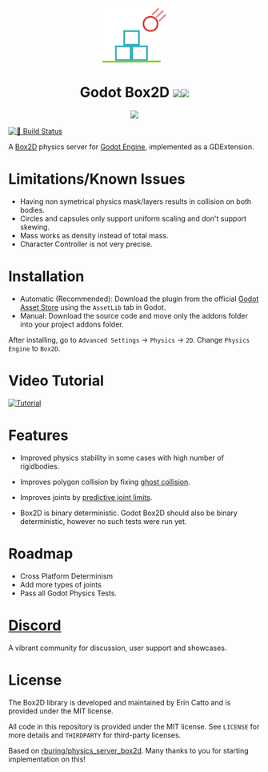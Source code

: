 <p align="center">
	<img width="128px" src="box2d_icon.svg"/> 
	<h1 align="center">Godot Box2D <img src="https://img.shields.io/badge/Godot-v4.1-%23478cbf?logo=godot-engine&logoColor=white"/><img src="https://img.shields.io/badge/Box2D-v2.4.1-%23478cbf?logoColor=white"/></h1> 
</p>
<p align="center">
<img src="stability-comparison.gif"/>
</p>

[![🔗 Build Status](https://github.com/appsinacup/godot-box2d/actions/workflows/runner.yml/badge.svg)](https://github.com/godot-box2d/godot-box2d/actions/workflows/runner.yml)

A [Box2D](https://github.com/erincatto/box2d) physics server for [Godot Engine](https://github.com/godotengine/godot), implemented as a GDExtension.

# Limitations/Known Issues

- Having non symetrical physics mask/layers results in collision on both bodies.
- Circles and capsules only support uniform scaling and don't support skewing.
- Mass works as density instead of total mass.
- Character Controller is not very precise.

# Installation

- Automatic (Recommended): Download the plugin from the official [Godot Asset Store](https://godotengine.org/asset-library/asset/2007) using the `AssetLib` tab in Godot.
- Manual: Download the source code and move only the addons folder into your project addons folder.

After installing, go to `Advanced Settings` -> `Physics` -> `2D`. Change `Physics Engine` to `Box2D`.

# Video Tutorial

[![Tutorial](https://img.youtube.com/vi/T_vFVh5qZiY/0.jpg)](https://www.youtube.com/watch?v=T_vFVh5qZiY)

# Features

- Improved physics stability in some cases with high number of rigidbodies.

- Improves polygon collision by fixing [ghost collision](https://box2d.org/posts/2020/06/ghost-collisions/).

- Improves joints by [predictive joint limits](https://box2d.org/posts/2020/04/predictive-joint-limits/).

- Box2D is binary deterministic. Godot Box2D should also be binary deterministic, however no such tests were run yet.

# Roadmap

- Cross Platform Determinism
- Add more types of joints
- Pass all Godot Physics Tests.

# [Discord](https://discord.gg/56dMud8HYn)

A vibrant community for discussion, user support and showcases.

# License

The Box2D library is developed and maintained by Erin Catto and is provided under the MIT license.

All code in this repository is provided under the MIT license. See `LICENSE` for more details and `THIRDPARTY` for third-party licenses.

Based on [rburing/physics_server_box2d](https://github.com/rburing/physics_server_box2d). Many thanks to you for starting implementation on this!
